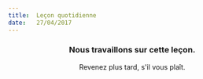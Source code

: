 ```yaml
---
title:  Leçon quotidienne
date:   27/04/2017
---
```


### <center>Nous travaillons sur cette leçon.</center>
<center>Revenez plus tard, s'il vous plaît.</center>